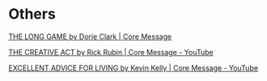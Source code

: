 # Others

[THE LONG GAME by Dorie Clark | Core Message](https://www.youtube.com/watch?v=s5T-YLPTfiU)

[THE CREATIVE ACT by Rick Rubin | Core Message - YouTube](https://www.youtube.com/watch?v=eDwSiuTJ434)

[EXCELLENT ADVICE FOR LIVING by Kevin Kelly | Core Message - YouTube](https://www.youtube.com/watch?v=vywKzdaxXK8&ab_channel=ProductivityGame)
